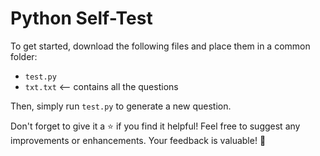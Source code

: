 # Python Self-Test

To get started, download the following files and place them in a common folder:

- `test.py`
- `txt.txt` <-- contains all the questions

Then, simply run `test.py` to generate a new question.

Don't forget to give it a :star: if you find it helpful! Feel free to suggest any improvements or enhancements. Your feedback is valuable! :rocket:
